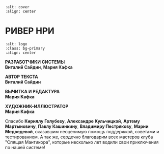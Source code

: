 ```{image} ./img/cover.jpg
:alt: cover
:align: center
```

# РИВЕР НРИ

```{image} ./img/river-logo.png
:alt: logo
:class: bg-primary
:align: center
```

**РАЗРАБОТЧИКИ СИСТЕМЫ**    
**Виталий Сайдин**, **Мария Кафка**

**АВТОР ТЕКСТА**    
**Виталий Сайдин**

**ВЫЧИТКА И РЕДАКТУРА**    
**Мария Кафка**

**ХУДОЖНИК-ИЛЛЮСТРАТОР**    
**Мария Кафка**

Спасибо **Кириллу Голубеву**, **Александре Кульчицкой**, **Артему Мартыновичу**, **Павлу Кашинкину**, **Владимиру Пестрякову**, **Марии Медведевой**, оказавшим неоценимую помощь поддержкой, советами и тестированием.
А так же, сердечно благодарим всех мастеров клуба "Спящая Мантикора", которые несколько лет водили свои приключения по нашей системе!
